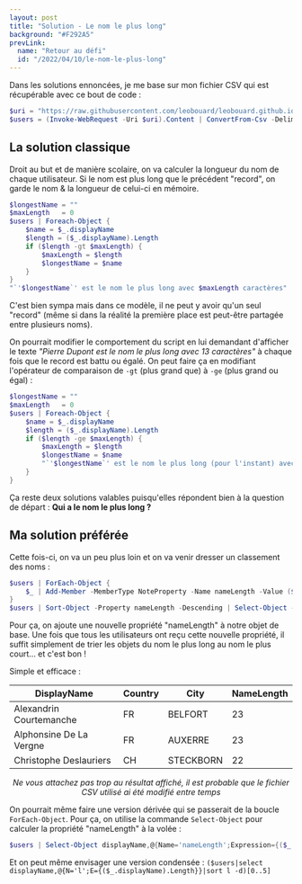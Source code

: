 ```yaml
---
layout: post
title: "Solution - Le nom le plus long"
background: "#F292A5"
prevLink:
  name: "Retour au défi"
  id: "/2022/04/10/le-nom-le-plus-long"
---
```


Dans les solutions ennoncées, je me base sur mon fichier CSV qui est récupérable avec ce bout de code :

```powershell
$uri = "https://raw.githubusercontent.com/leobouard/leobouard.github.io/main/assets/files/users.csv"
$users = (Invoke-WebRequest -Uri $uri).Content | ConvertFrom-Csv -Delimiter ';'
```

## La solution classique

Droit au but et de manière scolaire, on va calculer la longueur du nom de chaque utilisateur. Si le nom est plus long que le précédent "record", on garde le nom & la longueur de celui-ci en mémoire.

```powershell
$longestName = ""
$maxLength   = 0
$users | Foreach-Object {
    $name = $_.displayName
    $length = ($_.displayName).Length
    if ($length -gt $maxLength) { 
        $maxLength = $length
        $longestName = $name
    }
}
"`'$longestName`' est le nom le plus long avec $maxLength caractères"
```

C'est bien sympa mais dans ce modèle, il ne peut y avoir qu'un seul "record" (même si dans la réalité la première place est peut-être partagée entre plusieurs noms).

On pourrait modifier le comportement du script en lui demandant d'afficher le texte *"Pierre Dupont est le nom le plus long avec 13 caractères"* à chaque fois que le record est battu ou égalé. On peut faire ça en modifiant l'opérateur de comparaison de `-gt` (plus grand que) à `-ge` (plus grand ou égal) :

```powershell
$longestName = ""
$maxLength   = 0
$users | Foreach-Object {
    $name = $_.displayName
    $length = ($_.displayName).Length
    if ($length -ge $maxLength) { 
        $maxLength = $length
        $longestName = $name
        "`'$longestName`' est le nom le plus long (pour l'instant) avec $maxLength caractères"
    }
}
```

Ça reste deux solutions valables puisqu'elles répondent bien à la question de départ : **Qui a le nom le plus long ?**

## Ma solution préférée

Cette fois-ci, on va un peu plus loin et on va venir dresser un classement des noms :

```powershell
$users | ForEach-Object {
    $_ | Add-Member -MemberType NoteProperty -Name nameLength -Value ($_.displayName).Length -Force
}
$users | Sort-Object -Property nameLength -Descending | Select-Object -First 10 | Format-Table displayName,country,city,nameLength
```

Pour ça, on ajoute une nouvelle propriété "nameLength" à notre objet de base. Une fois que tous les utilisateurs ont reçu cette nouvelle propriété, il suffit simplement de trier les objets du nom le plus long au nom le plus court… et c'est bon !

Simple et efficace :

DisplayName | Country | City | NameLength
----------- | ------- | ---- | ----------
Alexandrin Courtemanche | FR | BELFORT | 23
Alphonsine De La Vergne | FR | AUXERRE | 23
Christophe Deslauriers | CH | STECKBORN | 22

<div style="text-align: center">
  <i>Ne vous attachez pas trop au résultat affiché, il est probable que le fichier CSV utilisé ai été modifié entre temps</i>
</div>

On pourrait même faire une version dérivée qui se passerait de la boucle `ForEach-Object`. Pour ça, on utilise la commande `Select-Object` pour calculer la propriété "nameLength" à la volée :

```powershell
$users | Select-Object displayName,@{Name='nameLength';Expression={($_.displayName).Length}} | Sort-Object nameLength -Descending | Select-Object -First 10 | Format-Table
```

Et on peut même envisager une version condensée : `($users|select displayName,@{N='l';E={($_.displayName).Length}}|sort l -d)[0..5]`
